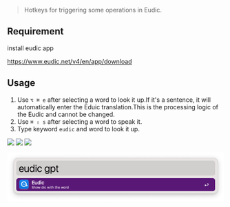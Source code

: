 > Hotkeys for triggering some operations in Eudic.

## Requirement

install eudic app 

https://www.eudic.net/v4/en/app/download

## Usage
1. Use `⌥ ⌘ e` after selecting a word to look it up.If it's a sentence, it will automatically enter the Eduic translation.This is the processing logic of the Eudic and cannot be changed.
2. Use `⌘ ⇧ s` after selecting a word to speak it.
3. Type keyword `eudic` and word to look it up.



![](https://img.shields.io/badge/version-v1.2-green?style=for-the-badge)
[![](https://img.shields.io/badge/download-click-blue?style=for-the-badge)](https://github.com/alanhg/alfred-workflows/raw/master/eudic-tools/Eudic%20Tools.alfredworkflow)
[![](https://img.shields.io/badge/plist-link-important?style=for-the-badge)](https://raw.githubusercontent.com/alanhg/alfred-workflows/master/eudic-tools/src/info.plist)



<!-- more -->

![screenshot.png](./screenshot.png)

